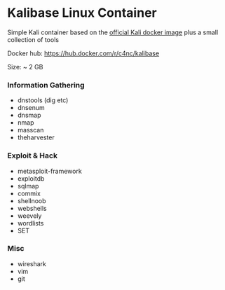 # Kalibase Linux Container

Simple Kali container based on the [official Kali docker image](https://hub.docker.com/r/kalilinux/kali-linux-docker) plus a small collection of tools

Docker hub: https://hub.docker.com/r/c4nc/kalibase

Size: ~ 2 GB

### Information Gathering
- dnstools (dig etc)
- dnsenum
- dnsmap
- nmap
- masscan
- theharvester

### Exploit & Hack
- metasploit-framework
- exploitdb
- sqlmap
- commix
- shellnoob
- webshells
- weevely
- wordlists
- SET

### Misc
- wireshark
- vim
- git

